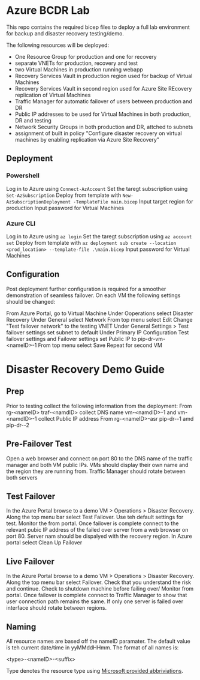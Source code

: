 # Azure BCDR Lab

This repo contains the required bicep files to deploy a full lab environment for backup and disaster recovery testing/demo.

The following resources will be deployed:

- One Resource Group for production and one for recovery
- separate VNETs for production, recovery and test
- two Virtual Machines in production running webapp
- Recovery Services Vault in production region used for backup of Virtual Machines
- Recovery Services Vault in second region used for Azure Site REcovery replication of Virtual Machines
- Traffic Manager for automatic failover of users between production and DR
- Public IP addresses to be used for Virtual Machines in both production, DR and testing
- Network Security Groups in both production and DR, attched to subnets
- assignment of built in policy "Configure disaster recovery on virtual machines by enabling replication via Azure Site Recovery"

## Deployment

### Powershell

Log in to Azure using ```Connect-AzAccount```
Set the taregt subscription using ```Set-AzSubscription```
Deploy from template with ```New-AzSubscriptionDeployment -TemplateFile main.bicep```
Input target region for production
Input password for Virtual Machines

### Azure CLI

Log in to Azure using ```az login```
Set the taregt subscription using ```az account set```
Deploy from template with ```az deployment sub create --location <prod_location> --template-file .\main.bicep```
Input password for Virtual Machines

## Configuration

Post deployment further configuration is required for a smoother demonstration of seamless failover. On each VM the following settings should be changed:

From Azure Portal, go to Virtual Machine
Under Ooperations select Disaster Recovery
Under General select Network
From top menu select Edit
Change "Test failover network" to the testing VNET
Under General Settings > Test failover settings set subnet to default
Under Primary IP Configuration Test failover settings and Failover settings set Public IP to pip-dr-vm-\<nameID>-1
From top menu select Save
Repeat for second VM

# Disaster Recovery Demo Guide
## Prep
Prior to testing collect the following information from the deployment:
From rg-\<nameID>
traf-\<namdID> collect DNS name
vm-\<namdID>-1 and vm-\<namdID>-1 collect Public IP address
From rg-\<nameID>-asr
pip-dr-<namdID>-1 amd pip-dr-<namdID>-2

## Pre-Failover Test
Open a web browser and connect on port 80 to the DNS name of the traffic manager and both VM public IPs. VMs should display their own name and the region they are running from. Traffic Manager should rotate between both servers

## Test Failover
In the Azure Portal browse to a demo VM > Operations > Disaster Recovery. Along the top menu bar select Test Failover. Use teh default settings for test.
Monitor the from portal. Once failover is complete connect to the relevant pubic IP address of the failed over server from a web browser on port 80. Server nam should be dispalyed with the recovery region.
In Azure portal select Clean Up Failover

## Live Failover
In the Azure Portal browse to a demo VM > Operations > Disaster Recovery. Along the top menu bar select Failover. Check that you understand the risk and continue. Check to shutdown machine before failing over/
Monitor from portal. Once failover is complete connect to Traffic Manager to show that user connection path remains the same. If only one server is failed over interface should rotate between regions.
## Naming

All resource names are based off the nameID paramater. The default value is teh current date/time in yyMMddHHmm. The format of all names is:

\<type>-\<nameID>-\<suffix>

Type denotes the resource type using [Microsoft provided abbriviations](https://learn.microsoft.com/en-us/azure/cloud-adoption-framework/ready/azure-best-practices/resource-abbreviations).

##